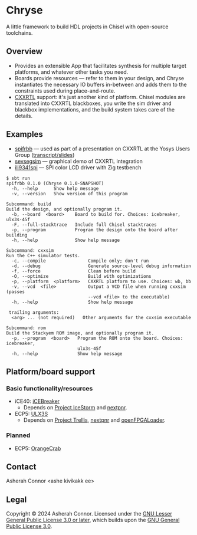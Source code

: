 # Chryse

A little framework to build HDL projects in Chisel with open-source toolchains.

## Overview

* Provides an extensible App that facilitates synthesis for multiple target
  platforms, and whatever other tasks you need.
* Boards provide resources — refer to them in your design, and Chryse
  instantiates the necessary IO buffers in-between and adds them to the
  constraints used during place-and-route.
* [CXXRTL] support: it's just another kind of platform. Chisel modules are
  translated into CXXRTL blackboxes, you write the sim driver and blackbox
  implementations, and the build system takes care of the details.

[CXXRTL]: https://yosyshq.readthedocs.io/projects/yosys/en/latest/cmd/write_cxxrtl.html

## Examples

* [spifrbb](https://github.com/kivikakk/spifrbb) — used as part of a presentation on
  CXXRTL at the Yosys Users Group ([transcript/slides][chisel-and-cxx])
* [sevsegsim](https://github.com/kivikakk/sevsegsim) — graphical demo of CXXRTL
  integration
* [ili9341spi](https://github.com/kivikakk/ili9341spi) — SPI color LCD driver with
  Zig testbench

[chisel-and-cxx]: https://kivikakk.ee/digital/2024/05/28/chisel-and-cxx/

```console
$ sbt run
spifrbb 0.1.0 (Chryse 0.1.0-SNAPSHOT)
  -h, --help      Show help message
  -v, --version   Show version of this program

Subcommand: build
Build the design, and optionally program it.
  -b, --board  <board>    Board to build for. Choices: icebreaker, ulx3s-45f
  -F, --full-stacktrace   Include full Chisel stacktraces
  -p, --program           Program the design onto the board after building
  -h, --help              Show help message

Subcommand: cxxsim
Run the C++ simulator tests.
  -c, --compile                Compile only; don't run
  -d, --debug                  Generate source-level debug information
  -f, --force                  Clean before build
  -O, --optimize               Build with optimizations
  -p, --platform  <platform>   CXXRTL platform to use. Choices: wb, bb
  -v, --vcd  <file>            Output a VCD file when running cxxsim (passes
                               --vcd <file> to the executable)
  -h, --help                   Show help message

 trailing arguments:
  <arg> ... (not required)   Other arguments for the cxxsim executable

Subcommand: rom
Build the Stackyem ROM image, and optionally program it.
  -p, --program  <board>   Program the ROM onto the board. Choices: icebreaker,
                           ulx3s-45f
  -h, --help               Show help message
```

## Platform/board support

### Basic functionality/resources

* iCE40: [iCEBreaker]
  * Depends on [Project IceStorm] and [nextpnr].
* ECP5: [ULX3S]
  * Depends on [Project Trellis], [nextpnr] and [openFPGALoader].

### Planned

* ECP5: [OrangeCrab]

[iCEBreaker]: https://yosyshq.readthedocs.io/projects/yosys/en/latest/cmd/write_cxxrtl.html
[Project IceStorm]: https://github.com/YosysHQ/icestorm
[nextpnr]: https://github.com/YosysHQ/nextpnr
[ULX3S]: https://radiona.org/ulx3s/
[Project Trellis]: https://github.com/YosysHQ/prjtrellis
[openFPGALoader]: https://github.com/trabucayre/openFPGALoader
[OrangeCrab]: https://1bitsquared.com/products/orangecrab

## Contact

Asherah Connor \<ashe kivikakk ee\>

## Legal

Copyright © 2024 Asherah Connor. Licensed under the [GNU Lesser General Public License
3.0 or later](COPYING.LESSER), which builds upon the [GNU General Public License
3.0](COPYING).

